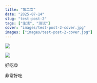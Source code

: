 ```yaml
---
title: "第二次"
date: "2025-07-14"
slug: "test-post-2"
tags: ["生活", "测试"]
cover: "images/test-post-2-cover.jpg"
images: ["images/test-post-2-cover.jpg"]
---
```

![](https://prod-files-secure.s3.us-west-2.amazonaws.com/112d0858-5090-4d34-a606-b75eb8d65fd2/112c6e9b-125a-4f71-a602-843170407767/1000201066.png?X-Amz-Algorithm=AWS4-HMAC-SHA256&X-Amz-Content-Sha256=UNSIGNED-PAYLOAD&X-Amz-Credential=ASIAZI2LB466RA7XE3KM%2F20250724%2Fus-west-2%2Fs3%2Faws4_request&X-Amz-Date=20250724T171128Z&X-Amz-Expires=3600&X-Amz-Security-Token=IQoJb3JpZ2luX2VjEAkaCXVzLXdlc3QtMiJHMEUCIEB6TS%2F7CmmD0078oiCvgF0s5c4IUEaujb9%2Bo12bn7G2AiEAoOZTk2%2FRHLxWocXMHuRHnbfjrvyvkDdIWLSsYDfMbN0q%2FwMIMRAAGgw2Mzc0MjMxODM4MDUiDGIwqbJjVWi4wRLSHCrcAzAJh3v37clt0nvHUdE9KvuzXh3TfbQeeqvIX85wGwuaVrnTSIJ4RqiqNnsXePVBS12gtsK%2B3TGCfUnoLU9QaSEJYNoI8Gvo1W0TZYmRmfcFjVRdrYD%2Fj05BYX5gdaONMI%2FHvJM8UTcwX5NLxRI47e9CAKy3oYNF9Dy%2F9xOOgh1IUyE3XpZauznqzkYXcOgoW%2B3UKQzlxTDjCQqlPeC0t0%2FxpgHCbgFx5syr0iBxntUkCRV8AAYXyB1PHpK4otqIadBgGH2CV9io3a4DnyRjzlX9L4w7y6x5UE2H5BuqHYt5BOB%2BW%2BqS7yD2aBCol%2FmBYmwVwCwr5HUW5GLC4WknazNQpm8j1QJ2R%2Bm9H7IonbhzSkhktxgLHpYQJ4TGMii8hwbrPuK3aYlI%2FwcQ9vZwFtLHD8c7P13f7epjvThFtaULUyDACc9o6XNMWRrp4kZ7Wd8ga3jFB%2FQlmeXuw25QNs1UYdgzpAVhkm2inPK5r68rWnt9%2FD%2FCVYhQAGQdmHwkacucwbN3m%2FQdq64%2BFSsS3QWG%2Fhju5uPL8jSz7X12RS37zT0EBGhlxzQW%2FNtDDYrD91cuSMtY0b6S8yoIX7f8Gvqc%2FfsyYW%2BUCGfyYZ9AEL8Y1aU171zuwsZsCmJCMJq7icQGOqUBbStsds7dyBWoibEkc9iwuuLISgZVNMTRbbHEjRW%2BG%2BigTfM9DI%2FU8SyU9op0An0nD7xa4106cJhbdAviABPvN3Dbqbo1AxwmrvHTWUC5TpfAy%2F03EoDgFvdHCJI0vt2iStVQXgXIwcuEHB%2BX3UocnwbtX1JWKeQAyH0zJ0MjGMaF42FvWnbTQw%2Fbs%2F2bC9TAcLaE5c%2BfFjiGQ7CL4Xkqucslam2D&X-Amz-Signature=e2bc055c60b6dba641ab18ba28f773600f97e0c32cca470075c181a53c0c4162&X-Amz-SignedHeaders=host&x-amz-checksum-mode=ENABLED&x-id=GetObject)


![](https://prod-files-secure.s3.us-west-2.amazonaws.com/112d0858-5090-4d34-a606-b75eb8d65fd2/ed0ded8d-aaa6-4918-a222-3cffc3f3330b/1000201056.png?X-Amz-Algorithm=AWS4-HMAC-SHA256&X-Amz-Content-Sha256=UNSIGNED-PAYLOAD&X-Amz-Credential=ASIAZI2LB466RA7XE3KM%2F20250724%2Fus-west-2%2Fs3%2Faws4_request&X-Amz-Date=20250724T171128Z&X-Amz-Expires=3600&X-Amz-Security-Token=IQoJb3JpZ2luX2VjEAkaCXVzLXdlc3QtMiJHMEUCIEB6TS%2F7CmmD0078oiCvgF0s5c4IUEaujb9%2Bo12bn7G2AiEAoOZTk2%2FRHLxWocXMHuRHnbfjrvyvkDdIWLSsYDfMbN0q%2FwMIMRAAGgw2Mzc0MjMxODM4MDUiDGIwqbJjVWi4wRLSHCrcAzAJh3v37clt0nvHUdE9KvuzXh3TfbQeeqvIX85wGwuaVrnTSIJ4RqiqNnsXePVBS12gtsK%2B3TGCfUnoLU9QaSEJYNoI8Gvo1W0TZYmRmfcFjVRdrYD%2Fj05BYX5gdaONMI%2FHvJM8UTcwX5NLxRI47e9CAKy3oYNF9Dy%2F9xOOgh1IUyE3XpZauznqzkYXcOgoW%2B3UKQzlxTDjCQqlPeC0t0%2FxpgHCbgFx5syr0iBxntUkCRV8AAYXyB1PHpK4otqIadBgGH2CV9io3a4DnyRjzlX9L4w7y6x5UE2H5BuqHYt5BOB%2BW%2BqS7yD2aBCol%2FmBYmwVwCwr5HUW5GLC4WknazNQpm8j1QJ2R%2Bm9H7IonbhzSkhktxgLHpYQJ4TGMii8hwbrPuK3aYlI%2FwcQ9vZwFtLHD8c7P13f7epjvThFtaULUyDACc9o6XNMWRrp4kZ7Wd8ga3jFB%2FQlmeXuw25QNs1UYdgzpAVhkm2inPK5r68rWnt9%2FD%2FCVYhQAGQdmHwkacucwbN3m%2FQdq64%2BFSsS3QWG%2Fhju5uPL8jSz7X12RS37zT0EBGhlxzQW%2FNtDDYrD91cuSMtY0b6S8yoIX7f8Gvqc%2FfsyYW%2BUCGfyYZ9AEL8Y1aU171zuwsZsCmJCMJq7icQGOqUBbStsds7dyBWoibEkc9iwuuLISgZVNMTRbbHEjRW%2BG%2BigTfM9DI%2FU8SyU9op0An0nD7xa4106cJhbdAviABPvN3Dbqbo1AxwmrvHTWUC5TpfAy%2F03EoDgFvdHCJI0vt2iStVQXgXIwcuEHB%2BX3UocnwbtX1JWKeQAyH0zJ0MjGMaF42FvWnbTQw%2Fbs%2F2bC9TAcLaE5c%2BfFjiGQ7CL4Xkqucslam2D&X-Amz-Signature=8f77084a28b2559af5db18f22fcfd2cb5947c7d93772c6213cb44785cdd716ad&X-Amz-SignedHeaders=host&x-amz-checksum-mode=ENABLED&x-id=GetObject)


好吃😋


非常好吃

